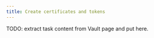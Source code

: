 ```yaml
---
title: Create certificates and tokens
---
```


TODO: extract task content from Vault page and put here.
